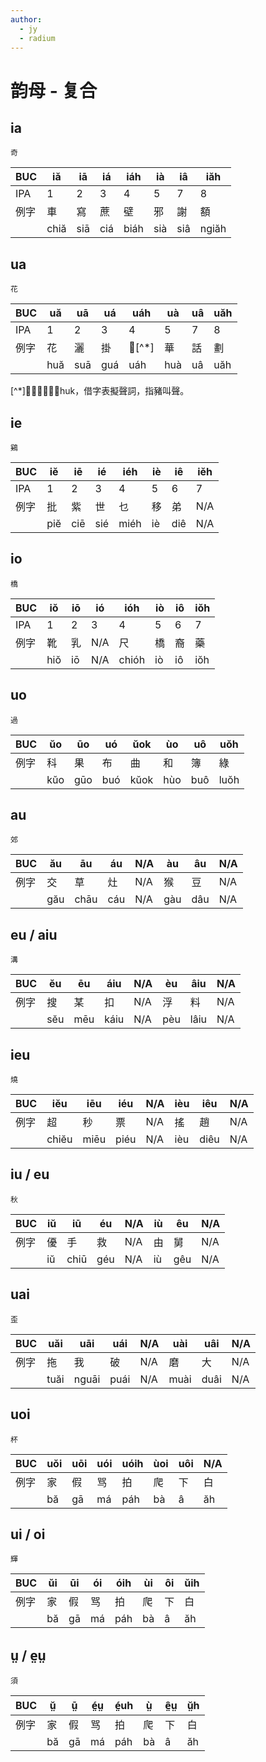 ```yaml
---
author:
  - jy
  - radium
---
```


# 韵母 - 复合

## ia

`奇`

| BUC | iă | iā | iá | iáh | ià | iâ | iăh |
| --- | --- | --- | --- | --- | --- | --- | --- |
| IPA | 1 | 2 | 3 | 4 | 5 | 7 | 8 |
| 例字 | 車 | 寫 | 蔗 | 壁 | 邪 | 謝 | 額 |
|  | chiă | siā | ciá | biáh | sià | siâ | ngiăh |

## ua
`花`

| BUC | uă | uā | uá | uáh | uà | uâ | uăh |
| --- | --- | --- | --- | --- | --- | --- | --- |
| IPA | 1 | 2 | 3 | 4 | 5 | 7 | 8 |
| 例字 | 花 | 灑 | 掛 |𧲇[^*]| 華 | 話 | 劃 |
|  | huă | suā  | guá | uáh | huà | uâ | uăh |

[^*]𧲇，該字讀音huk，借字表擬聲詞，指豬叫聲。
## ie
`鷄`

| BUC | iĕ | iē | ié | iéh | iè | iê | iĕh |
| --- | --- | --- | --- | --- | --- | --- | --- |
| IPA | 1 | 2 | 3 | 4 | 5 | 6 | 7 |
| 例字 | 批 | 紫 | 世 | 乜 | 移 | 弟 | N/A |
|  | piĕ | ciē  | sié | miéh | iè | diê | N/A |

## io
`橋`

| BUC | iŏ | iō | ió | ióh | iò | iô | iŏh |
| --- | --- | --- | --- | --- | --- | --- | --- |
| IPA | 1 | 2 | 3 | 4 | 5 | 6 | 7 |
| 例字 | 靴 | 乳 | N/A | 尺 | 橋 |裔 | 藥 |
|  | hiŏ | iō | N/A| chióh | iò | iô | iŏh |

## uo
`過`

| BUC |ŭo | ūo | uó | ŭok | ùo | uô | uŏh| 
| --- | --- | --- | --- | --- | --- | --- | --- |
| 例字 | 科 | 果 | 布 | 曲 | 和 | 簿 | 綠 |
|  | kŭo | gūo | buó | kŭok | hùo | buô | luŏh |

## au
`郊`

| BUC | ău | āu | áu | N/A | àu | âu | N/A |
| --- | --- | --- | --- | --- | --- | --- | --- |
| 例字 | 交 | 草 | 灶 | N/A | 猴 | 豆 | N/A |
|  | gău | chāu | cáu | N/A  | gàu | dâu | N/A |
## eu / aiu
`溝`

|BUC | ĕu | ēu | áiu | N/A | èu | âiu | N/A |
| --- | --- | --- | --- | --- | --- | --- | --- |
| 例字 | 搜 | 某 | 扣 | N/A | 浮 | 料 | N/A |
|  | sĕu | mēu | káiu | N/A | pèu | lâiu | N/A |
## ieu
`燒`

|BUC | iĕu | iēu | iéu | N/A | ièu | iêu | N/A |
| --- | --- | --- | --- | --- | --- | --- | --- |
| 例字 | 超 | 秒 | 票 | N/A | 搖 | 趙 |N/A |
|  | chiĕu | miēu | piéu | N/A | ièu | diêu |N/A |

## iu / eu
`秋`


| BUC | iŭ | iū | éu | N/A | iù | êu | N/A |
| --- | --- | --- | --- | --- | --- | --- | --- |
| 例字 | 優 | 手 | 救 | N/A | 由 | 舅 | N/A |
|  | iŭ | chiū | géu | N/A | iù | gêu | N/A |



## uai
`歪`

| BUC | uăi | uāi | uái | N/A | uài   | uâi | N/A | 
| --- | --- | --- | --- | --- | --- | --- | --- |
| 例字 | 拖 | 我 | 破 | N/A | 磨 | 大 | N/A |
|  | tuăi | nguāi | puái | N/A | muài | duâi | N/A |


## uoi
`杯`

| BUC | uŏi | uōi | uói | uóih | ùoi | uôi | N/A |
| --- | --- | --- | --- | --- | --- | --- | --- |
| 例字 | 家 | 假 | 骂 | 拍 | 爬 | 下 | 白 |
|  | bă | gā | má | páh | bà | â | ăh |


## ui / oi
`輝`

| BUC | ŭi | ūi | ói | óih | ùi | ôi | ŭih |
| --- | --- | --- | --- | --- | --- | --- | --- |
| 例字 | 家 | 假 | 骂 | 拍 | 爬 | 下 | 白 |
|  | bă | gā | má | páh | bà | â | ăh |


## ṳ / e̤ṳ
`須`

| BUC | ṳ̆ | ṳ̄ | é̤ṳ | é̤uh | ṳ̀ | ê̤ṳ | ṳ̆h |
| --- | --- | --- | --- | --- | --- | --- | --- |
| 例字 | 家 | 假 | 骂 | 拍 | 爬 | 下 | 白 |
|  | bă | gā | má | páh | bà | â | ăh |




